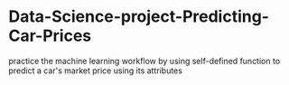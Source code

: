 # Data-Science-project-Predicting-Car-Prices
practice the machine learning workflow by using self-defined function to predict a car's market price using its attributes
